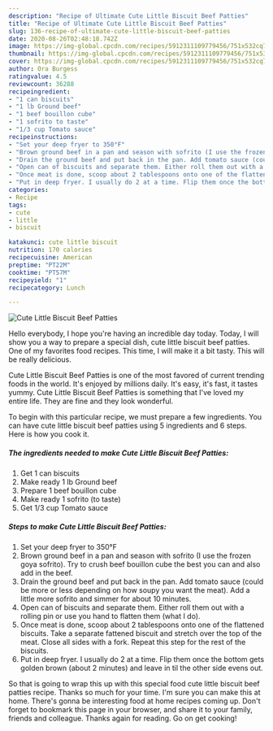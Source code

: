 ```yaml
---
description: "Recipe of Ultimate Cute Little Biscuit Beef Patties"
title: "Recipe of Ultimate Cute Little Biscuit Beef Patties"
slug: 136-recipe-of-ultimate-cute-little-biscuit-beef-patties
date: 2020-08-26T02:48:18.742Z
image: https://img-global.cpcdn.com/recipes/5912311109779456/751x532cq70/cute-little-biscuit-beef-patties-recipe-main-photo.jpg
thumbnail: https://img-global.cpcdn.com/recipes/5912311109779456/751x532cq70/cute-little-biscuit-beef-patties-recipe-main-photo.jpg
cover: https://img-global.cpcdn.com/recipes/5912311109779456/751x532cq70/cute-little-biscuit-beef-patties-recipe-main-photo.jpg
author: Ora Burgess
ratingvalue: 4.5
reviewcount: 36288
recipeingredient:
- "1 can biscuits"
- "1 lb Ground beef"
- "1 beef bouillon cube"
- "1 sofrito to taste"
- "1/3 cup Tomato sauce"
recipeinstructions:
- "Set your deep fryer to 350°F"
- "Brown ground beef in a pan and season with sofrito (I use the frozen goya sofrito). Try to crush beef bouillon cube the best you can and also add in the beef."
- "Drain the ground beef and put back in the pan. Add tomato sauce (could be more or less depending on how soupy you want the meat). Add a little more sofrito and simmer for about 10 minutes."
- "Open can of biscuits and separate them. Either roll them out with a rolling pin or use you hand to flatten them (what I do)."
- "Once meat is done, scoop about 2 tablespoons onto one of the flattened biscuits. Take a separate fattened biscuit and stretch over the top of the meat. Close all sides with a fork. Repeat this step for the rest of the biscuits."
- "Put in deep fryer. I usually do 2 at a time. Flip them once the bottom gets golden brown (about 2 minutes) and leave in til the other side evens out."
categories:
- Recipe
tags:
- cute
- little
- biscuit

katakunci: cute little biscuit 
nutrition: 170 calories
recipecuisine: American
preptime: "PT22M"
cooktime: "PT57M"
recipeyield: "1"
recipecategory: Lunch

---
```



![Cute Little Biscuit Beef Patties](https://img-global.cpcdn.com/recipes/5912311109779456/751x532cq70/cute-little-biscuit-beef-patties-recipe-main-photo.jpg)

Hello everybody, I hope you're having an incredible day today. Today, I will show you a way to prepare a special dish, cute little biscuit beef patties. One of my favorites food recipes. This time, I will make it a bit tasty. This will be really delicious.



Cute Little Biscuit Beef Patties is one of the most favored of current trending foods in the world. It's enjoyed by millions daily. It's easy, it's fast, it tastes yummy. Cute Little Biscuit Beef Patties is something that I've loved my entire life. They are fine and they look wonderful.


To begin with this particular recipe, we must prepare a few ingredients. You can have cute little biscuit beef patties using 5 ingredients and 6 steps. Here is how you cook it.

<!--inarticleads1-->

##### The ingredients needed to make Cute Little Biscuit Beef Patties:

1. Get 1 can biscuits
1. Make ready 1 lb Ground beef
1. Prepare 1 beef bouillon cube
1. Make ready 1 sofrito (to taste)
1. Get 1/3 cup Tomato sauce




<!--inarticleads2-->

##### Steps to make Cute Little Biscuit Beef Patties:

1. Set your deep fryer to 350°F
1. Brown ground beef in a pan and season with sofrito (I use the frozen goya sofrito). Try to crush beef bouillon cube the best you can and also add in the beef.
1. Drain the ground beef and put back in the pan. Add tomato sauce (could be more or less depending on how soupy you want the meat). Add a little more sofrito and simmer for about 10 minutes.
1. Open can of biscuits and separate them. Either roll them out with a rolling pin or use you hand to flatten them (what I do).
1. Once meat is done, scoop about 2 tablespoons onto one of the flattened biscuits. Take a separate fattened biscuit and stretch over the top of the meat. Close all sides with a fork. Repeat this step for the rest of the biscuits.
1. Put in deep fryer. I usually do 2 at a time. Flip them once the bottom gets golden brown (about 2 minutes) and leave in til the other side evens out.




So that is going to wrap this up with this special food cute little biscuit beef patties recipe. Thanks so much for your time. I'm sure you can make this at home. There's gonna be interesting food at home recipes coming up. Don't forget to bookmark this page in your browser, and share it to your family, friends and colleague. Thanks again for reading. Go on get cooking!

